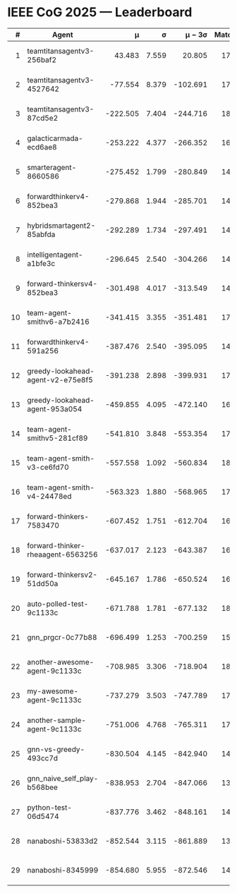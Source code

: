 # IEEE CoG 2025 — Leaderboard

| # | Agent | μ | σ | μ − 3σ | Matches | Updated |
|---:|---|---:|---:|---:|---:|---|
| 1 | teamtitansagentv3-256baf2 | 43.483 | 7.559 | 20.805 | 17496 | 2025-08-24 02:59 |
| 2 | teamtitansagentv3-4527642 | -77.554 | 8.379 | -102.691 | 17250 | 2025-08-24 02:59 |
| 3 | teamtitansagentv3-87cd5e2 | -222.505 | 7.404 | -244.716 | 18546 | 2025-08-24 02:59 |
| 4 | galacticarmada-ecd6ae8 | -253.222 | 4.377 | -266.352 | 16260 | 2025-08-24 02:59 |
| 5 | smarteragent-8660586 | -275.452 | 1.799 | -280.849 | 14676 | 2025-08-24 02:59 |
| 6 | forwardthinkerv4-852bea3 | -279.868 | 1.944 | -285.701 | 14175 | 2025-08-24 02:59 |
| 7 | hybridsmartagent2-85abfda | -292.289 | 1.734 | -297.491 | 14741 | 2025-08-24 02:59 |
| 8 | intelligentagent-a1bfe3c | -296.645 | 2.540 | -304.266 | 14819 | 2025-08-24 02:59 |
| 9 | forward-thinkersv4-852bea3 | -301.498 | 4.017 | -313.549 | 14167 | 2025-08-24 02:59 |
| 10 | team-agent-smithv6-a7b2416 | -341.415 | 3.355 | -351.481 | 17440 | 2025-08-24 02:59 |
| 11 | forwardthinkerv4-591a256 | -387.476 | 2.540 | -395.095 | 14486 | 2025-08-24 02:59 |
| 12 | greedy-lookahead-agent-v2-e75e8f5 | -391.238 | 2.898 | -399.931 | 17696 | 2025-08-24 02:59 |
| 13 | greedy-lookahead-agent-953a054 | -459.855 | 4.095 | -472.140 | 16296 | 2025-08-24 02:59 |
| 14 | team-agent-smithv5-281cf89 | -541.810 | 3.848 | -553.354 | 17160 | 2025-08-24 02:59 |
| 15 | team-agent-smith-v3-ce6fd70 | -557.558 | 1.092 | -560.834 | 18442 | 2025-08-24 02:59 |
| 16 | team-agent-smith-v4-24478ed | -563.323 | 1.880 | -568.965 | 17882 | 2025-08-24 02:59 |
| 17 | forward-thinkers-7583470 | -607.452 | 1.751 | -612.704 | 16000 | 2025-08-24 02:59 |
| 18 | forward-thinker-rheaagent-6563256 | -637.017 | 2.123 | -643.387 | 16604 | 2025-08-24 02:59 |
| 19 | forward-thinkersv2-51dd50a | -645.167 | 1.786 | -650.524 | 16804 | 2025-08-24 02:59 |
| 20 | auto-polled-test-9c1133c | -671.788 | 1.781 | -677.132 | 18180 | 2025-08-24 02:59 |
| 21 | gnn_prgcr-0c77b88 | -696.499 | 1.253 | -700.259 | 15600 | 2025-08-24 02:59 |
| 22 | another-awesome-agent-9c1133c | -708.985 | 3.306 | -718.904 | 18500 | 2025-08-24 02:59 |
| 23 | my-awesome-agent-9c1133c | -737.279 | 3.503 | -747.789 | 17320 | 2025-08-24 02:59 |
| 24 | another-sample-agent-9c1133c | -751.006 | 4.768 | -765.311 | 17580 | 2025-08-24 02:59 |
| 25 | gnn-vs-greedy-493cc7d | -830.504 | 4.145 | -842.940 | 14000 | 2025-08-24 02:59 |
| 26 | gnn_naive_self_play-b568bee | -838.953 | 2.704 | -847.066 | 13800 | 2025-08-24 02:59 |
| 27 | python-test-06d5474 | -837.776 | 3.462 | -848.161 | 14110 | 2025-08-24 02:59 |
| 28 | nanaboshi-53833d2 | -852.544 | 3.115 | -861.889 | 13460 | 2025-08-24 02:59 |
| 29 | nanaboshi-8345999 | -854.680 | 5.955 | -872.546 | 14410 | 2025-08-24 02:59 |
